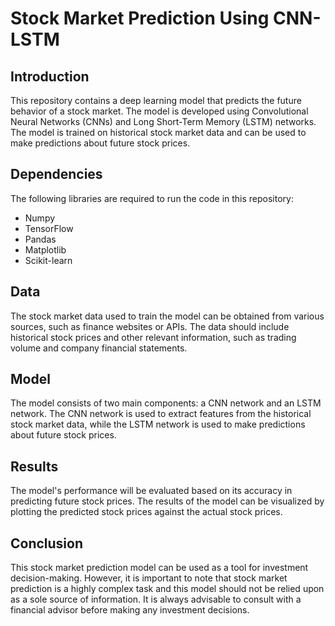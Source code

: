 # Stock Market Prediction Using CNN-LSTM
## Introduction
This repository contains a deep learning model that predicts the future behavior of a stock market. The model is developed using Convolutional Neural Networks (CNNs) and Long Short-Term Memory (LSTM) networks. The model is trained on historical stock market data and can be used to make predictions about future stock prices.

## Dependencies
The following libraries are required to run the code in this repository:
- Numpy
- TensorFlow
- Pandas
- Matplotlib
- Scikit-learn

## Data
The stock market data used to train the model can be obtained from various sources, such as finance websites or APIs. The data should include historical stock prices and other relevant information, such as trading volume and company financial statements.

## Model
The model consists of two main components: a CNN network and an LSTM network. The CNN network is used to extract features from the historical stock market data, while the LSTM network is used to make predictions about future stock prices.

## Results
The model's performance will be evaluated based on its accuracy in predicting future stock prices. The results of the model can be visualized by plotting the predicted stock prices against the actual stock prices.

## Conclusion
This stock market prediction model can be used as a tool for investment decision-making. However, it is important to note that stock market prediction is a highly complex task and this model should not be relied upon as a sole source of information. It is always advisable to consult with a financial advisor before making any investment decisions.
